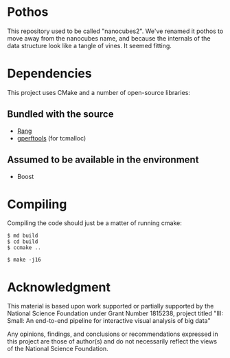 # Pothos

This repository used to be called "nanocubes2". We've renamed it
pothos to move away from the nanocubes name, and because the internals
of the data structure look like a tangle of vines. It seemed fitting.


# Dependencies

This project uses CMake and a number of open-source libraries:

## Bundled with the source
* [Rang](https://github.com/agauniyal/rang/)
* [gperftools](https://github.com/gperftools/gperftools) (for tcmalloc)

## Assumed to be available in the environment

* Boost

# Compiling

Compiling the code should just be a matter of running cmake:

    $ md build
	$ cd build
	$ ccmake ..
	
	$ make -j16
	

# Acknowledgment

This material is based upon work supported or partially supported by the National Science Foundation under Grant Number 1815238, project titled "III: Small: An end-to-end pipeline for interactive visual analysis of big data"

Any opinions, findings, and conclusions or recommendations expressed in this project are those of author(s) and do not necessarily reflect the views of the National Science Foundation.
